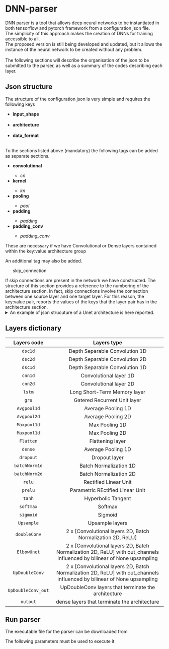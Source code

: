 # DNN-parser
DNN parser is a tool that allows deep neural networks to be instantiated in both tensorflow and pytorch framework from a configuration json file. 
<br>The simplicity of this approach makes the creation of DNNs for training accessible to all. 
<br>The proposed version is still being developed and updated, but it allows the instance of the neural network to be created without any problem.
<br><br>The following sections will describe the organisation of the json to be submitted to the parser, as well as a summary of the codes describing each layer. 

## Json structure
The structure of the configuration json is very simple and requires the following keys <br>

<ul>
  <li style="font-weight:bold;">input_shape</li><br>
  <li style="font-weight:bold">architecture</li><br>
  <li style="font-weight:bold">data_format</li><br>
</ul>

To the sections listed above (mandatory) the following tags can be added as separate sections. 
<ul>
  <li style="font-weight:bold;"> convolutional </li>
  <ul>
      <li style="font-style:italic">cn</li>
  </ul>
  <li style="font-weight:bold">kernel</li>
    <ul>
      <li style="font-style:italic">kn</li>
  </ul>
  <li style="font-weight:bold">pooling</li>
    <ul>
      <li style="font-style:italic">pool</li>
  </ul>
  <li style="font-weight:bold">padding</li>
    <ul>
      <li style="font-style:italic">padding</li>
  </ul>
  <li style="font-weight:bold">padding_conv</li>
    <ul>
      <li style="font-style:italic">padding_conv</li>
  </ul>
</ul>
These are necessary if we have Convolutional or Dense layers contained within the key:value architecture group 

An additional tag may also be added. 
<ul>
  <il>skip_connection</il><br>
</ul>
If skip connections are present in the network we have constructed. The structure of this section provides a reference to the numbering of the architecture section. In fact, skip connections involve the connection between one source layer and one target layer. For this reason, the key:value pair, reports the values of the keys that the layer pair has in the architecture section.

<br>

<details>  

  <summary>An example of json strucuture of a Unet architecture is here reported.</summary>
  
```
{
    "input_shape": {
        "input_shape0": 224,
        "input_shape1": 224,
        "input_shape2": 3,
        "label_shape": 1
    },
    "architecture": {
        "1": "doubleConv",
        "2": "Maxpool2d",
        "3": "doubleConv",
        "4": "Maxpool2d",
        "5": "doubleConv",
        "6": "Maxpool2d",
        "7": "doubleConv",
        "8": "Maxpool2d",
        "9": "ElbowUNet",
        "10": "Upsample",
        "11": "UpDoubleConv",
        "12": "Upsample",
        "13": "UpDoubleConv",
        "14": "Upsample",
        "15": "UpDoubleConv",
        "16": "Upsample",
        "17": "UpDoubleConv_out",
        "18": "cnn2d"
    },
    "convolutional": {
        "cn1": 64,
        "cn2": 128,
        "cn3": 256,
        "cn4": 512,
        "cn5": 1024,
        "cn6": 512,
        "cn7": 256,
        "cn8": 128,
        "cn9": 64, 
        "cn10": 1
    },
    "kernel": {
        "kernel1": 3,
        "kernel2": 3,
        "kernel3": 3,
        "kernel4": 3,
        "kernel5": 3,
        "kernel6": 3,
        "kernel7": 3,
        "kernel8": 3,
        "kernel9": 3,
        "kernel10": 1
    },
    "pooling": {
        "pool1": 2,
        "pool2": 2,
        "pool3": 2,
        "pool4": 2
    },
    "stride": {
        "stride": 1
    },
    "padding": {
        "padding": 1
    },
    "padding_conv":{
        "padding_conv": 0
    },
    "skip_connection": {
        "1": "16",
        "3": "14",
        "5": "12",
        "7": "10"
    },
    "data_format": {
        "data_format":"channels_last"
    }
}
```

</details>

## Layers dictionary
|Layers code |Layers type|
| :---:   | :---: |
| `dsc1d` | Depth Separable Convolution 1D |
| `dsc2d` | Depth Separable Convolution 2D |
| `dsc1d` | Depth Separable Convolution 1D |
| `cnn1d` | Convolutional layer 1D |
| `cnn2d` | Convolutional layer 2D |
| `lstm` | Long Short-Term Memory layer |
| `gru` | Gatered Recurrent Unit layer  |
| `Avgpool1d` |  Average Pooling 1D  |
| `Avgpool2d` |  Average Pooling 2D  |
| `Maxpool1d` |  Max Pooling 1D   |
| `Maxpool1d` |  Max Pooling 2D   |
| `Flatten` |  Flattening layer  |
| `dense` |  Average Pooling 1D  |
| `dropout` |  Dropout layer  |
| `batchNorm1d` |  Batch Normalization 1D  |
| `batchNorm2d` |  Batch Normalization 2D  |
| `relu` |  Rectified Linear Unit  |
| `prelu` | Parametric REctified Linear Unit |
| `tanh` | Hyperbolic Tangent |
| `softmax` | Softmax |
| `sigmoid` | Sigmoid  |
| `Upsample` | Upsample layers |
| `doubleConv` | 2 x [Convolutional layers 2D, Batch Normalization 2D, ReLU] |
| `ElbowUnet` | 2 x [Convolutional layers 2D, Batch Normalization 2D, ReLU] with out_channels influenced by bilinear of None upsampling |
| `UpDoubleConv` | 2 x [Convolutional layers 2D, Batch Normalization 2D, ReLU] with out_channels influenced by bilinear of None upsampling |
| `UpDoubleConv_out` | UpDoubleConv layers that terminate the architecture |
| `output` | dense layers that terminate the architecture |


## Run parser 
The executable file for the parser can be downloaded from 

The following parameters must be used to execute it 


